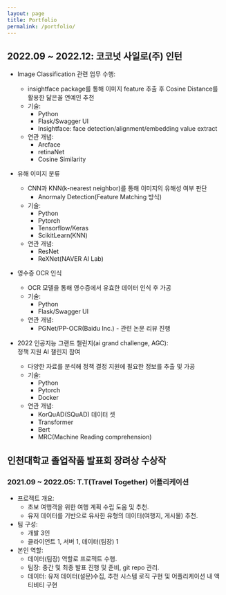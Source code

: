 ```yaml
---
layout: page
title: Portfolio
permalink: /portfolio/
---
```


## 2022.09 ~ 2022.12: 코코넛 사일로(주) 인턴

- Image Classification 관련 업무 수행:
    * insightface package를 통해 이미지 feature 추출 후 Cosine Distance를 활용한 닮은꼴 연예인 추천
    * 기술:
        + Python
        + Flask/Swagger UI
        + Insightface: face detection/alignment/embedding value extract
    * 연관 개념:
        + Arcface
        + retinaNet
        + Cosine Similarity

- 유해 이미지 분류
    * CNN과 KNN(k-nearest neighbor)를 통해 이미지의 유해성 여부 판단
        - Anormaly Detection(Feature Matching 방식)
    * 기술:
        + Python
        + Pytorch
        + Tensorflow/Keras
        + ScikitLearn(KNN)
    * 연관 개념:
        + ResNet
        + ReXNet(NAVER AI Lab)

- 영수증 OCR 인식
    * OCR 모델을 통해 영수증에서 유효한 데이터 인식 후 가공
    * 기술:
        + Python
        + Flask/Swagger UI
    * 연관 개념:
        + PGNet/PP-OCR(Baidu Inc.) - 관련 논문 리뷰 진행

- 2022 인공지능 그랜드 챌린지(ai grand challenge, AGC):  
  정책 지원 AI 챌린지 참여
    * 다양한 자료를 분석해 정책 결정 지원에 필요한 정보를 추출 및 가공
    * 기술:
        + Python
        + Pytorch
        + Docker
    * 연관 개념:
        + KorQuAD(SQuAD) 데이터 셋
        + Transformer
        + Bert
        + MRC(Machine Reading comprehension)

## 인천대학교 졸업작품 발표회 장려상 수상작

### 2021.09 ~ 2022.05: T.T(Travel Together) 어플리케이션

- 프로젝트 개요:
    * 초보 여행객을 위한 여행 계획 수립 도움 및 추천.
    * 유저 데이터를 기반으로 유사한 유형의 데이터(여행지, 게시물) 추천.
- 팀 구성:
    * 개발 3인
    * 클라이언트 1, 서버 1, 데이터(팀장) 1
- 본인 역할:
    * 데이터(팀장) 역할로 프로젝트 수행. 
    * 팀장: 중간 및 최종 발표 진행 및 준비, git repo 관리.
    * 데이터: 유저 데이터(설문)수집, 추천 시스템 로직 구현 및 어플리케이션 내 액티비티 구현
